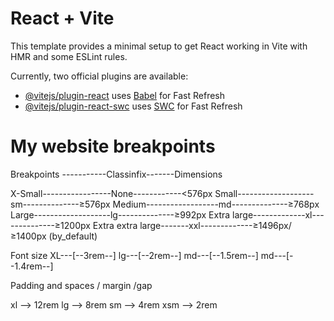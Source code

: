 # React + Vite

This template provides a minimal setup to get React working in Vite with HMR and some ESLint rules.

Currently, two official plugins are available:

- [@vitejs/plugin-react](https://github.com/vitejs/vite-plugin-react/blob/main/packages/plugin-react/README.md) uses [Babel](https://babeljs.io/) for Fast Refresh
- [@vitejs/plugin-react-swc](https://github.com/vitejs/vite-plugin-react-swc) uses [SWC](https://swc.rs/) for Fast Refresh

# My website breakpoints

Breakpoints -----------Classinfix-------Dimensions

X-Small-----------------None------------<576px
Small-------------------sm--------------≥576px
Medium------------------md--------------≥768px
Large-------------------lg--------------≥992px
Extra large-------------xl--------------≥1200px
Extra extra large-------xxl-------------≥1496px/≥1400px (by_default)

Font size
XL---[--3rem--]
lg---[--2rem--]
md---[--1.5rem--]
md---[--1.4rem--]

Padding and spaces / margin /gap

xl --> 12rem
lg --> 8rem
sm --> 4rem
xsm --> 2rem
